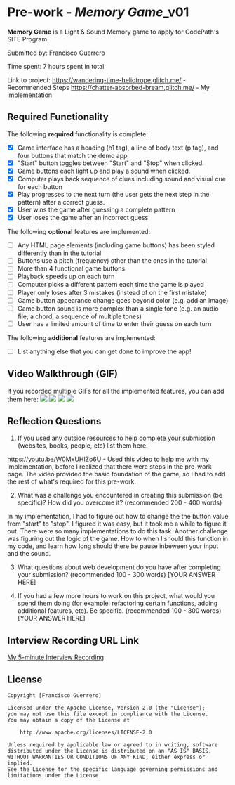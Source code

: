 # Pre-work - *Memory Game*_v01

**Memory Game** is a Light & Sound Memory game to apply for CodePath's SITE Program. 

Submitted by: Francisco Guerrero

Time spent: 7 hours spent in total

Link to project: https://wandering-time-heliotrope.glitch.me/ - Recommended Steps
                 https://chatter-absorbed-bream.glitch.me/ - My implementation

## Required Functionality

The following **required** functionality is complete:

* [x] Game interface has a heading (h1 tag), a line of body text (p tag), and four buttons that match the demo app
* [x] "Start" button toggles between "Start" and "Stop" when clicked. 
* [x] Game buttons each light up and play a sound when clicked. 
* [x] Computer plays back sequence of clues including sound and visual cue for each button
* [x] Play progresses to the next turn (the user gets the next step in the pattern) after a correct guess. 
* [x] User wins the game after guessing a complete pattern
* [x] User loses the game after an incorrect guess

The following **optional** features are implemented:

* [ ] Any HTML page elements (including game buttons) has been styled differently than in the tutorial
* [ ] Buttons use a pitch (frequency) other than the ones in the tutorial
* [ ] More than 4 functional game buttons
* [ ] Playback speeds up on each turn
* [ ] Computer picks a different pattern each time the game is played
* [ ] Player only loses after 3 mistakes (instead of on the first mistake)
* [ ] Game button appearance change goes beyond color (e.g. add an image)
* [ ] Game button sound is more complex than a single tone (e.g. an audio file, a chord, a sequence of multiple tones)
* [ ] User has a limited amount of time to enter their guess on each turn

The following **additional** features are implemented:

- [ ] List anything else that you can get done to improve the app!

## Video Walkthrough (GIF)

If you recorded multiple GIFs for all the implemented features, you can add them here:
![](gif1-link-here)
![](gif2-link-here)
![](gif3-link-here)
![](gif4-link-here)

## Reflection Questions
1. If you used any outside resources to help complete your submission (websites, books, people, etc) list them here. 

https://youtu.be/W0MxUHlZo6U - Used this video to help me with my implementation, before I realized that there were steps in the pre-work page. The video provided the basic foundation of the game, so I had to add the rest of what's required for this pre-work.

2. What was a challenge you encountered in creating this submission (be specific)? How did you overcome it? (recommended 200 - 400 words)
 
In my implementation, I had to figure out how to change the the button value from "start" to "stop". I figured it was easy, but it took me a while to figure it out. There were so many implementations to do this task. Another challenge was figuring out the logic of the game. How to when I should this function in my code, and learn how long should there be pause inbeween your input and the sound.

3. What questions about web development do you have after completing your submission? (recommended 100 - 300 words) 
[YOUR ANSWER HERE]

4. If you had a few more hours to work on this project, what would you spend them doing (for example: refactoring certain functions, adding additional features, etc). Be specific. (recommended 100 - 300 words) 
[YOUR ANSWER HERE]



## Interview Recording URL Link

[My 5-minute Interview Recording](your-link-here)


## License

    Copyright [Francisco Guerrero]

    Licensed under the Apache License, Version 2.0 (the "License");
    you may not use this file except in compliance with the License.
    You may obtain a copy of the License at

        http://www.apache.org/licenses/LICENSE-2.0

    Unless required by applicable law or agreed to in writing, software
    distributed under the License is distributed on an "AS IS" BASIS,
    WITHOUT WARRANTIES OR CONDITIONS OF ANY KIND, either express or implied.
    See the License for the specific language governing permissions and
    limitations under the License.
